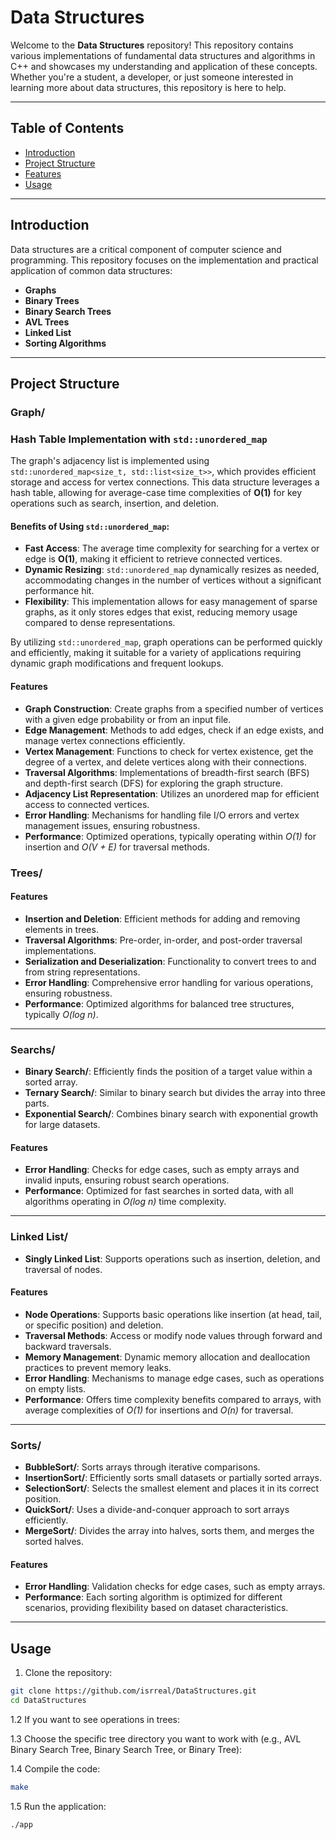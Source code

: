 # Data Structures

Welcome to the **Data Structures** repository! This repository contains various implementations of fundamental data structures and algorithms in C++ and showcases my understanding and application of these concepts. Whether you're a student, a developer, or just someone interested in learning more about data structures, this repository is here to help.

---

## Table of Contents
- [Introduction](#introduction)
- [Project Structure](#project-structure)
- [Features](#features)
- [Usage](#usage)

---

## Introduction

Data structures are a critical component of computer science and programming. This repository focuses on the implementation and practical application of common data structures:

- **Graphs**
- **Binary Trees**
- **Binary Search Trees**
- **AVL Trees**
- **Linked List**
- **Sorting Algorithms**

---

## Project Structure

### **Graph/**
### Hash Table Implementation with `std::unordered_map`

The graph's adjacency list is implemented using `std::unordered_map<size_t, std::list<size_t>>`, which provides efficient storage and access for vertex connections. This data structure leverages a hash table, allowing for average-case time complexities of **O(1)** for key operations such as search, insertion, and deletion.

#### Benefits of Using `std::unordered_map`:
- **Fast Access**: The average time complexity for searching for a vertex or edge is **O(1)**, making it efficient to retrieve connected vertices.
- **Dynamic Resizing**: `std::unordered_map` dynamically resizes as needed, accommodating changes in the number of vertices without a significant performance hit.
- **Flexibility**: This implementation allows for easy management of sparse graphs, as it only stores edges that exist, reducing memory usage compared to dense representations.

By utilizing `std::unordered_map`, graph operations can be performed quickly and efficiently, making it suitable for a variety of applications requiring dynamic graph modifications and frequent lookups.

#### Features
- **Graph Construction**: Create graphs from a specified number of vertices with a given edge probability or from an input file.
- **Edge Management**: Methods to add edges, check if an edge exists, and manage vertex connections efficiently.
- **Vertex Management**: Functions to check for vertex existence, get the degree of a vertex, and delete vertices along with their connections.
- **Traversal Algorithms**: Implementations of breadth-first search (BFS) and depth-first search (DFS) for exploring the graph structure.
- **Adjacency List Representation**: Utilizes an unordered map for efficient access to connected vertices.
- **Error Handling**: Mechanisms for handling file I/O errors and vertex management issues, ensuring robustness.
- **Performance**: Optimized operations, typically operating within *O(1)* for insertion and *O(V + E)* for traversal methods.


### **Trees/**

#### Features
- **Insertion and Deletion**: Efficient methods for adding and removing elements in trees.
- **Traversal Algorithms**: Pre-order, in-order, and post-order traversal implementations.
- **Serialization and Deserialization**: Functionality to convert trees to and from string representations.
- **Error Handling**: Comprehensive error handling for various operations, ensuring robustness.
- **Performance**: Optimized algorithms for balanced tree structures, typically *O(log n)*.

---

### **Searchs/**

- **Binary Search/**: Efficiently finds the position of a target value within a sorted array.
- **Ternary Search/**: Similar to binary search but divides the array into three parts.
- **Exponential Search/**: Combines binary search with exponential growth for large datasets.

#### Features
- **Error Handling**: Checks for edge cases, such as empty arrays and invalid inputs, ensuring robust search operations.
- **Performance**: Optimized for fast searches in sorted data, with all algorithms operating in *O(log n)* time complexity.

---

### **Linked List/**

- **Singly Linked List**: Supports operations such as insertion, deletion, and traversal of nodes.

#### Features
- **Node Operations**: Supports basic operations like insertion (at head, tail, or specific position) and deletion.
- **Traversal Methods**: Access or modify node values through forward and backward traversals.
- **Memory Management**: Dynamic memory allocation and deallocation practices to prevent memory leaks.
- **Error Handling**: Mechanisms to manage edge cases, such as operations on empty lists.
- **Performance**: Offers time complexity benefits compared to arrays, with average complexities of *O(1)* for insertions and *O(n)* for traversal.

---

### **Sorts/**

- **BubbleSort/**: Sorts arrays through iterative comparisons.
- **InsertionSort/**: Efficiently sorts small datasets or partially sorted arrays.
- **SelectionSort/**: Selects the smallest element and places it in its correct position.
- **QuickSort/**: Uses a divide-and-conquer approach to sort arrays efficiently.
- **MergeSort/**: Divides the array into halves, sorts them, and merges the sorted halves.

#### Features
- **Error Handling**: Validation checks for edge cases, such as empty arrays.
- **Performance**: Each sorting algorithm is optimized for different scenarios, providing flexibility based on dataset characteristics.

---

## Usage

1. Clone the repository:
   
```bash
git clone https://github.com/isrreal/DataStructures.git
cd DataStructures
```
1.2 If you want to see operations in trees:

1.3 Choose the specific tree directory you want to work with (e.g., AVL Binary Search Tree, Binary Search Tree, or Binary Tree):

1.4 Compile the code:
```bash
make
```
1.5 Run the application:
   
```bash
./app
```
